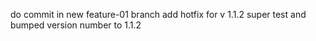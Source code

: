 do commit in new feature-01 branch
add hotfix for v 1.1.2 super test and bumped version number to 1.1.2
